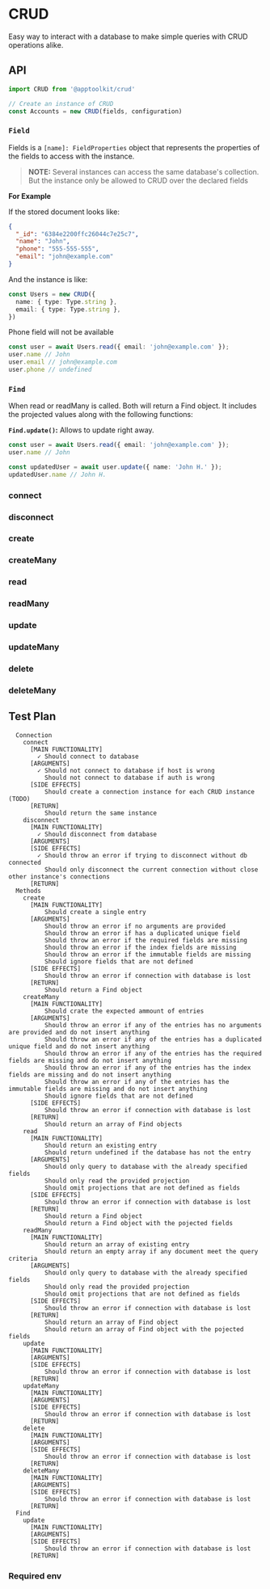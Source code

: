 # CRUD

Easy way to interact with a database to make simple queries with CRUD operations alike.

## API

```typescript
import CRUD from '@apptoolkit/crud'

// Create an instance of CRUD
const Accounts = new CRUD(fields, configuration)
```

### `Field`

Fields is a `[name]: FieldProperties` object that represents the properties of the fields to access with the instance.

> **NOTE:** Several instances can access the same database's collection. But the instance only be allowed to CRUD over the declared fields

**For Example**

If the stored document looks like:
```json
{
  "_id": "6384e2200ffc26044c7e25c7",
  "name": "John",
  "phone": "555-555-555",
  "email": "john@example.com"
}
```
And the instance is like:
```ts
const Users = new CRUD({
  name: { type: Type.string },
  email: { type: Type.string },
})
```
Phone field will not be available
```ts
const user = await Users.read({ email: 'john@example.com' });
user.name // John
user.email // john@example.com
user.phone // undefined
```

### `Find`

When read or readMany is called. Both will return a Find object. It includes the projected values along with the following functions:

**`Find.update()`:** Allows to update right away.

```ts
const user = await Users.read({ email: 'john@example.com' });
user.name // John

const updatedUser = await user.update({ name: 'John H.' });
updatedUser.name // John H.
```

### connect
### disconnect
### create
### createMany
### read
### readMany
### update
### updateMany
### delete
### deleteMany

## Test Plan

```
  Connection
    connect
      [MAIN FUNCTIONALITY]  
        ✓ Should connect to database
      [ARGUMENTS]
        ✓ Should not connect to database if host is wrong
          Should not connect to database if auth is wrong
      [SIDE EFFECTS]
          Should create a connection instance for each CRUD instance (TODO)
      [RETURN]
          Should return the same instance
    disconnect
      [MAIN FUNCTIONALITY]  
        ✓ Should disconnect from database
      [ARGUMENTS]
      [SIDE EFFECTS]
        ✓ Should throw an error if trying to disconnect without db connected
          Should only disconnect the current connection without close other instance's connections
      [RETURN]
  Methods
    create
      [MAIN FUNCTIONALITY]
          Should create a single entry
      [ARGUMENTS]
          Should throw an error if no arguments are provided
          Should throw an error if has a duplicated unique field
          Should throw an error if the required fields are missing
          Should throw an error if the index fields are missing
          Should throw an error if the immutable fields are missing
          Should ignore fields that are not defined
      [SIDE EFFECTS]
          Should throw an error if connection with database is lost
      [RETURN]
          Should return a Find object
    createMany
      [MAIN FUNCTIONALITY]
          Should crate the expected ammount of entries
      [ARGUMENTS]
          Should throw an error if any of the entries has no arguments are provided and do not insert anything
          Should throw an error if any of the entries has a duplicated unique field and do not insert anything
          Should throw an error if any of the entries has the required fields are missing and do not insert anything
          Should throw an error if any of the entries has the index fields are missing and do not insert anything
          Should throw an error if any of the entries has the immutable fields are missing and do not insert anything
          Should ignore fields that are not defined
      [SIDE EFFECTS]
          Should throw an error if connection with database is lost
      [RETURN]
          Should return an array of Find objects
    read
      [MAIN FUNCTIONALITY]
          Should return an existing entry
          Should return undefined if the database has not the entry
      [ARGUMENTS]
          Should only query to database with the already specified fields
          Should only read the provided projection
          Should omit projections that are not defined as fields
      [SIDE EFFECTS]
          Should throw an error if connection with database is lost
      [RETURN]
          Should return a Find object
          Should return a Find object with the pojected fields
    readMany
      [MAIN FUNCTIONALITY]
          Should return an array of existing entry
          Should return an empty array if any document meet the query criteria
      [ARGUMENTS]
          Should only query to database with the already specified fields
          Should only read the provided projection
          Should omit projections that are not defined as fields
      [SIDE EFFECTS]
          Should throw an error if connection with database is lost
      [RETURN]
          Should return an array of Find object
          Should return an array of Find object with the pojected fields
    update
      [MAIN FUNCTIONALITY]
      [ARGUMENTS]
      [SIDE EFFECTS]
          Should throw an error if connection with database is lost
      [RETURN]
    updateMany
      [MAIN FUNCTIONALITY]
      [ARGUMENTS]
      [SIDE EFFECTS]
          Should throw an error if connection with database is lost
      [RETURN]
    delete
      [MAIN FUNCTIONALITY]
      [ARGUMENTS]
      [SIDE EFFECTS]
          Should throw an error if connection with database is lost
      [RETURN]
    deleteMany
      [MAIN FUNCTIONALITY]
      [ARGUMENTS]
      [SIDE EFFECTS]
          Should throw an error if connection with database is lost
      [RETURN]
  Find
    update
      [MAIN FUNCTIONALITY]
      [ARGUMENTS]
      [SIDE EFFECTS]
          Should throw an error if connection with database is lost
      [RETURN]
```

### Required env
